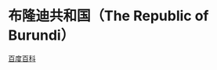 # 布隆迪共和国（The Republic of Burundi）

[百度百科](https://baike.baidu.com/item/%E5%B8%83%E9%9A%86%E8%BF%AA/422907)